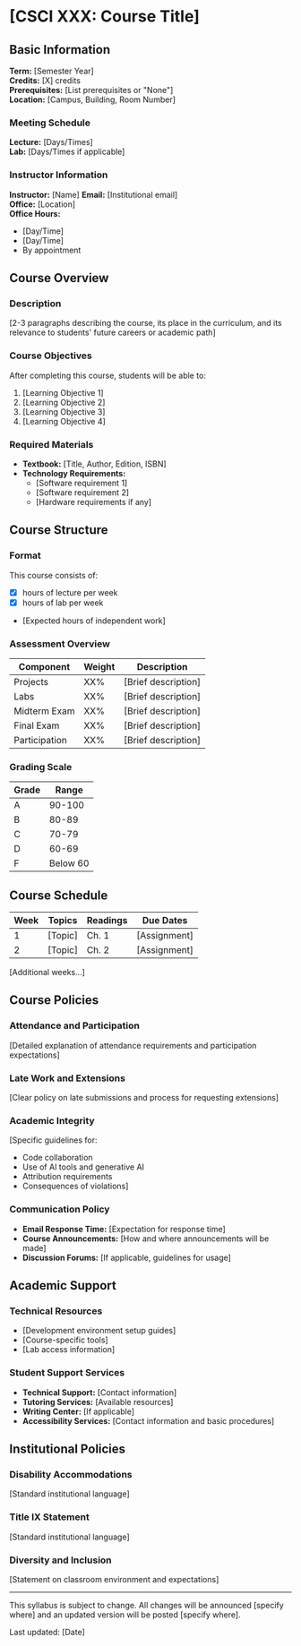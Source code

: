 # [CSCI XXX: Course Title]

## Basic Information
**Term:** [Semester Year]  
**Credits:** [X] credits  
**Prerequisites:** [List prerequisites or "None"]  
**Location:** [Campus, Building, Room Number]  

### Meeting Schedule
**Lecture:** [Days/Times]  
**Lab:** [Days/Times if applicable]  

### Instructor Information
**Instructor:** [Name]
**Email:** [Institutional email]  
**Office:** [Location]  
**Office Hours:** 
- [Day/Time]
- [Day/Time]
- By appointment

## Course Overview
### Description
[2-3 paragraphs describing the course, its place in the curriculum, and its relevance to students' future careers or academic path]

### Course Objectives
After completing this course, students will be able to:
1. [Learning Objective 1]
2. [Learning Objective 2]
3. [Learning Objective 3]
4. [Learning Objective 4]

### Required Materials
- **Textbook:** [Title, Author, Edition, ISBN]
- **Technology Requirements:**
  - [Software requirement 1]
  - [Software requirement 2]
  - [Hardware requirements if any]

## Course Structure
### Format
This course consists of:
- [X] hours of lecture per week
- [X] hours of lab per week
- [Expected hours of independent work]

### Assessment Overview
| Component          | Weight | Description |
|-------------------|---------|-------------|
| Projects          | XX%     | [Brief description] |
| Labs              | XX%     | [Brief description] |
| Midterm Exam      | XX%     | [Brief description] |
| Final Exam        | XX%     | [Brief description] |
| Participation     | XX%     | [Brief description] |

### Grading Scale
| Grade | Range |
|-------|-------|
| A     | 90-100|
| B     | 80-89 |
| C     | 70-79 |
| D     | 60-69 |
| F     | Below 60 |

## Course Schedule
| Week | Topics | Readings | Due Dates |
|------|---------|----------|-----------|
| 1    | [Topic] | Ch. 1    | [Assignment] |
| 2    | [Topic] | Ch. 2    | [Assignment] |
[Additional weeks...]

## Course Policies

### Attendance and Participation
[Detailed explanation of attendance requirements and participation expectations]

### Late Work and Extensions
[Clear policy on late submissions and process for requesting extensions]

### Academic Integrity
[Specific guidelines for:
- Code collaboration
- Use of AI tools and generative AI
- Attribution requirements
- Consequences of violations]

### Communication Policy
- **Email Response Time:** [Expectation for response time]
- **Course Announcements:** [How and where announcements will be made]
- **Discussion Forums:** [If applicable, guidelines for usage]

## Academic Support

### Technical Resources
- [Development environment setup guides]
- [Course-specific tools]
- [Lab access information]

### Student Support Services
- **Technical Support:** [Contact information]
- **Tutoring Services:** [Available resources]
- **Writing Center:** [If applicable]
- **Accessibility Services:** [Contact information and basic procedures]

## Institutional Policies
### Disability Accommodations
[Standard institutional language]

### Title IX Statement
[Standard institutional language]

### Diversity and Inclusion
[Statement on classroom environment and expectations]

---
This syllabus is subject to change. All changes will be announced [specify where] and an updated version will be posted [specify where].

Last updated: [Date]